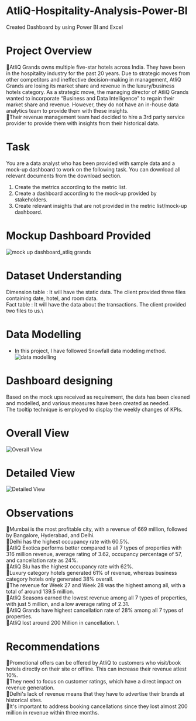 # AtliQ-Hospitality-Analysis-Power-BI
Created Dashboard by using Power BI and Excel

# Project Overview
🔸AtliQ Grands owns multiple five-star hotels across India. They have been in the hospitality industry for the past 20 years. Due to strategic moves from other competitors and ineffective decision-making in management, AtliQ Grands are losing its market share and revenue in the luxury/business hotels category. As a strategic move, the managing director of AtliQ Grands wanted to incorporate “Business and Data Intelligence” to regain their market share and revenue. However, they do not have an in-house data analytics team to provide them with these insights.\
🔸Their revenue management team had decided to hire a 3rd party service provider to provide them with insights from their historical data.

# Task
You are a data analyst who has been provided with sample data and a mock-up dashboard to work on the following task. You can download all relevant documents from the download section.
1.	Create the metrics according to the metric list.
2.	Create a dashboard according to the mock-up provided by stakeholders.
3.	Create relevant insights that are not provided in the metric list/mock-up dashboard.

# Mockup Dashboard Provided
![mock up dashboard_atliq grands](https://github.com/user-attachments/assets/2343dd35-3665-4557-8642-f8e450830cc1)

# Dataset Understanding
Dimension table : It will have the static data. The client provided three files containing date, hotel, and room data.\
Fact table : It will have the data about the transactions. The client provided two files to us.\

# Data Modelling
* In this project, I have followed Snowfall data modeling method.\
![data modelling](https://github.com/user-attachments/assets/fdf245aa-2c47-4144-9532-0613e24a08d3)

# Dashboard designing
Based on the mock ups received as requirement, the data has been cleaned and modelled, and various measures have been created as needed.\
The tooltip technique is employed to display the weekly changes of KPIs.

# Overall View
![Overall View](https://github.com/user-attachments/assets/a613d23e-b7d1-47c6-9f4d-b5fb590b87c9)

# Detailed View
![Detailed View](https://github.com/user-attachments/assets/6957f2a4-b1fe-4326-8b28-58c402bc7863)

# Observations
🔸Mumbai is the most profitable city, with a revenue of 669 million, followed by Bangalore, Hyderabad, and Delhi.\
🔸Delhi has the highest occupancy rate with 60.5%.\
🔸AtliQ Exotica performs better compared to all 7 types of properties with 316 million revenue, average rating of 3.62, occupancy percentage of 57, and cancellation rate as 24%.\
🔸AtliQ Blu has the highest occupancy rate with 62%.\
🔸Luxury category hotels generated 61% of revenue, whereas business category hotels only generated 38% overall.\
🔸The revenue for Week 27 and Week 28 was the highest among all, with a total of around 139.5 million. \
🔸AtliQ Seasons earned the lowest revenue among all 7 types of properties, with just 5 million, and a low average rating of 2.31. \
🔸AtliQ Grands have highest cancellation rate of 28% among all 7 types of properties. \
🔸AtliQ lost around 200 Million in cancellation. \

# Recommendations
🔸Promotional offers can be offered by AtliQ to customers who visit/book hotels directly on their site or offline. This can increase their revenue atlest 10%.\
🔸They need to focus on customer ratings, which have a direct impact on revenue generation. \
🔸Delhi's lack of revenue means that they have to advertise their brands at historical sites. \
🔸It's important to address booking cancellations since they lost almost 200 million in revenue within three months.




